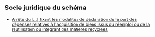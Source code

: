 <MenuSchema />

## Socle juridique du schéma
- [Arrêté du […] fixant les modalités de déclaration de la part des dépenses relatives à l'acquisition de biens issus du réemploi ou de la réutilisation ou intégrant des matières recyclées]()
